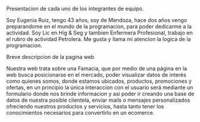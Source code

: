 Presentacion de cada uno de los integrantes de equipo.

Soy Eugenia Ruiz, tengo 43 años, soy de Mendoza, hace dos años vengo preparandome en el mundo de la programacion, para poder dedicarme a la actividad. Soy Lic en Hig & Seg y tambien Enfermera Profesional, trabajo en el rubro de actividad Petrolera. Me gusta y llama mi atencion la logica de la programacion.

Breve descripcion de la pagina web

Nuestra web trata sobre una Famacia, que por medio de una página en la web busca posicionarse en el mercado, poder visualizar datos de interés como quienes somos, donde estamos ubicados, productos, promociones y ofertas, en un principio la única interaccion con el usuario será mediante un formulario donde nos brinde informacion y asi poder ir creando una base de datos de nuestra posible clientela, enviar mails o mensajes personalizados ofreciendo nuestros productos y servicios, hasta tanto tener los conocimientos necesarios para convertirlo en un ecomerce.